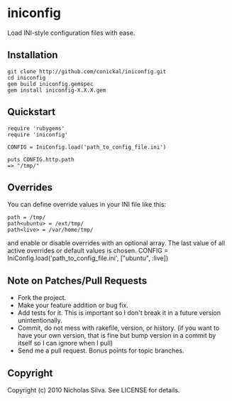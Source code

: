 # iniconfig

Load INI-style configuration files with ease.

## Installation

    git clone http://github.com/conickal/iniconfig.git
    cd iniconfig
    gem build iniconfig.gemspec
    gem install iniconfig-X.X.X.gem
    
## Quickstart

    require 'rubygems'
    require 'iniconfig'
  
    CONFIG = IniConfig.load('path_to_config_file.ini')
  
    puts CONFIG.http.path
    => "/tmp/"
  
## Overrides

  You can define override values in your INI file like this:
  
    path = /tmp/
    path<ubuntu> = /ext/tmp/
    path<live> = /var/home/tmp/
  
  and enable or disable overrides with an optional array.  The last value of all active overrides or default values is chosen.
    CONFIG = IniConfig.load('path_to_config_file.ini', ["ubuntu", :live])

## Note on Patches/Pull Requests
 
* Fork the project.
* Make your feature addition or bug fix.
* Add tests for it. This is important so I don't break it in a
  future version unintentionally.
* Commit, do not mess with rakefile, version, or history.
  (if you want to have your own version, that is fine but bump version in a commit by itself so I can ignore when I pull)
* Send me a pull request. Bonus points for topic branches.

## Copyright

Copyright (c) 2010 Nicholas Silva. See LICENSE for details.
